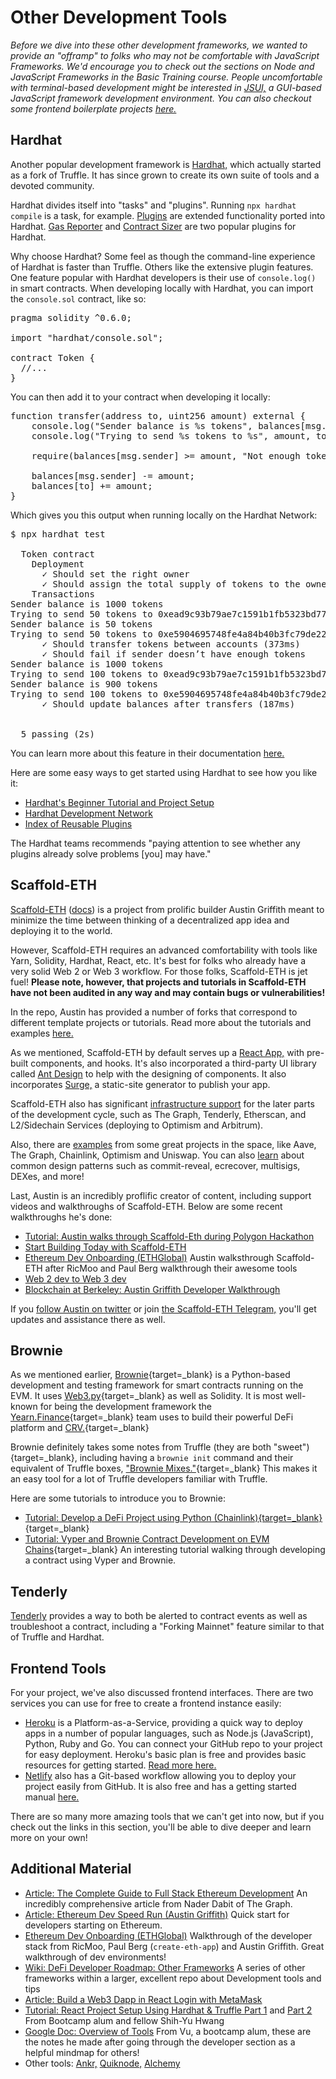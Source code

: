 # Other Development Tools
  
<i>Before we dive into these other development frameworks, we wanted to provide an "offramp" to folks who may not be comfortable with JavaScript Frameworks. We'd encourage you to check out the sections on Node and JavaScript Frameworks in the Basic Training course. People uncomfortable with terminal-based development might be interested in <a href="https://github.com/kitze/JSUI" target="_blank" rel="noopener noreferrer">JSUI,</a> a GUI-based JavaScript framework development environment. You can also checkout some frontend boilerplate projects <a href="https://www.smashingmagazine.com/2021/06/useful-frontend-boilerplates-starter-kits/" target="_blank" rel="noopener noreferrer">here.</a></i>

## Hardhat

Another popular development framework is <a href="https://hardhat.org/" target="_blank" rel="noopener noreferrer">Hardhat,</a> which actually started as a fork of Truffle. It has since grown to create its own suite of tools and a devoted community.

Hardhat divides itself into "tasks" and "plugins". Running `npx hardhat compile` is a task, for example. <a href="https://hardhat.org/plugins/" target="_blank" rel="noopener noreferrer">Plugins</a> are extended functionality ported into Hardhat. <a href="https://hardhat.org/plugins/hardhat-gas-reporter.html" target="_blank" rel="noopener noreferrer">Gas Reporter</a> and 
<a href="https://hardhat.org/plugins/hardhat-contract-sizer.html" target="_blank" rel="noopener noreferrer">Contract Sizer</a> are two popular plugins for Hardhat. 

Why choose Hardhat? Some feel as though the command-line experience of Hardhat is faster than Truffle. Others like the extensive plugin features. One feature popular with Hardhat developers is their use of <code>console.log()</code> in smart contracts. When developing locally with Hardhat, you can import the `console.sol` contract, like so:

<pre>
pragma solidity ^0.6.0;

import "hardhat/console.sol";

contract Token {
  //...
}</pre>

You can then add it to your contract when developing it locally:

<pre>
function transfer(address to, uint256 amount) external {
    console.log("Sender balance is %s tokens", balances[msg.sender]);
    console.log("Trying to send %s tokens to %s", amount, to);

    require(balances[msg.sender] >= amount, "Not enough tokens");

    balances[msg.sender] -= amount;
    balances[to] += amount;
}</pre>

Which gives you this output when running locally on the Hardhat Network:

<pre>
$ npx hardhat test

  Token contract
    Deployment
      ✓ Should set the right owner
      ✓ Should assign the total supply of tokens to the owner
    Transactions
Sender balance is 1000 tokens
Trying to send 50 tokens to 0xead9c93b79ae7c1591b1fb5323bd777e86e150d4
Sender balance is 50 tokens
Trying to send 50 tokens to 0xe5904695748fe4a84b40b3fc79de2277660bd1d3
      ✓ Should transfer tokens between accounts (373ms)
      ✓ Should fail if sender doesn’t have enough tokens
Sender balance is 1000 tokens
Trying to send 100 tokens to 0xead9c93b79ae7c1591b1fb5323bd777e86e150d4
Sender balance is 900 tokens
Trying to send 100 tokens to 0xe5904695748fe4a84b40b3fc79de2277660bd1d3
      ✓ Should update balances after transfers (187ms)


  5 passing (2s)</pre>

You can learn more about this feature in their documentation <a href="https://hardhat.org/hardhat-network/#console-log" target="_blank" rel="noopener noreferrer">here.</a>

Here are some easy ways to get started using Hardhat to see how you like it:
- <a href="https://hardhat.org/tutorial/" target="_blank" rel="noopener noreferrer">Hardhat's Beginner Tutorial and Project Setup</a>
- <a href="https://hardhat.org/hardhat-network/" target="_blank" rel="noopener noreferrer">Hardhat Development Network</a>
- <a href="https://hardhat.org/plugins/" target="_blank" rel="noopener noreferrer">Index of Reusable Plugins</a>

The Hardhat teams recommends "paying attention to see whether any plugins already solve problems [you] may have."

## Scaffold-ETH

<a href="https://github.com/austintgriffith/scaffold-eth" target="_blank" rel="noopener noreferrer">Scaffold-ETH</a> (<a href="https://docs.scaffoldeth.io/scaffold-eth/" target="_blank" rel="noopener noreferrer">docs</a>) is a project from prolific builder Austin Griffith meant to minimize the time between thinking of a decentralized app idea and deploying it to the world.

However, Scaffold-ETH requires an advanced comfortability with tools like Yarn, Solidity, Hardhat, React, etc. It's best for folks who already have a very solid Web 2 or Web 3 workflow. For those folks, Scaffold-ETH is jet fuel! <b>Please note, however, that projects and tutorials in Scaffold-ETH have not been audited in any way and may contain bugs or vulnerabilities!</b>

In the repo, Austin has provided a number of forks that correspond to different template projects or tutorials. Read more about the tutorials and examples <a href="https://docs.scaffoldeth.io/scaffold-eth/examples-and-tutorials/overview" target="_blank" rel="noopener noreferrer">here.</a>

As we mentioned, Scaffold-ETH by default serves up a <a href="https://docs.scaffoldeth.io/scaffold-eth/react-app-1/untitled" target="_blank" rel="noopener noreferrer">React App,</a> with pre-built components, and hooks. It's also incorporated a third-party UI library called <a href="https://ant.design/components/overview/" target="_blank" rel="noopener noreferrer">Ant Design</a> to help with the designing of components. It also incorporates <a href="https://surge.sh/" target="_blank" rel="noopener noreferrer">Surge,</a> a static-site generator to publish your app.

Scaffold-ETH also has significant <a href="https://docs.scaffoldeth.io/scaffold-eth/infraestructure/overview" target="_blank" rel="noopener noreferrer">infrastructure support</a> for the later parts of the development cycle, such as The Graph, Tenderly, Etherscan, and L2/Sidechain Services (deploying to Optimism and Arbitrum).

Also, there are <a href="https://docs.scaffoldeth.io/scaffold-eth/examples-and-tutorials/overview" target="_blank" rel="noopener noreferrer">examples</a> from some great projects in the space, like Aave, The Graph, Chainlink, Optimism and Uniswap. You can also <a href="https://github.com/austintgriffith/scaffold-eth#-buidl" target="_blank" rel="noopener noreferrer">learn</a> about common design patterns such as commit-reveal, ecrecover, multisigs, DEXes, and more!

Last, Austin is an incredibly proflific creator of content, including support videos and walkthroughs of Scaffold-ETH. Below are some recent walkthroughs he's done:

- <a href="https://www.youtube.com/watch?v=zxL9cPysEmQ" target="_blank" rel="noopener noreferrer">Tutorial: Austin walks through Scaffold-Eth during Polygon Hackathon</a>
- <a href="https://youtu.be/ShJZf5lsXiM" target="_blank" rel="noopener noreferrer">Start Building Today with Scaffold-ETH</a>
- <a href="https://youtu.be/ipFJeK0M5ks?t=89" target="_blank" rel="noopener noreferrer">Ethereum Dev Onboarding (ETHGlobal)</a> Austin walksthrough Scaffold-ETH after RicMoo and Paul Berg walkthrough their awesome tools
- <a href="https://youtu.be/mctO5EUx_wI" target="_blank" rel="noopener noreferrer">Web 2 dev to Web 3 dev</a>
- <a href="https://www.youtube.com/watch?v=TGlklzDmTyc" target="_blank" rel="noopener noreferrer">Blockchain at Berkeley: Austin Griffith Developer Walkthrough</a>

If you <a href="https://twitter.com/austingriffith" target="_blank" rel="noopener noreferrer">follow Austin on twitter</a> or join <a href="https://t.me/joinchat/KByvmRe5wkR-8F_zz6AjpA" target="_blank" rel="noopener noreferrer">the Scaffold-ETH Telegram,</a> you'll get updates and assistance there as well.

## Brownie

As we mentioned earlier, [Brownie](https://github.com/eth-brownie/brownie){target=_blank} is a Python-based development and testing framework for smart contracts running on the EVM. It uses [Web3.py](https://web3py.readthedocs.io/en/stable/){target=_blank} as well as Solidity. It is most well-known for being the development framework the [Yearn.Finance](https://yearn.finance){target=_blank} team uses to build their powerful DeFi platform and [CRV.](https://help.coinbase.com/en/coinbase/getting-started/crypto-education/curve-dao-token--crv-){target=_blank}

Brownie definitely takes some notes from Truffle (they are both "sweet"){target=_blank}, including having a `brownie init` command and their equivalent of Truffle boxes, ["Brownie Mixes."](https://github.com/brownie-mix){target=_blank} This makes it an easy tool for a lot of Truffle developers familiar with Truffle.

Here are some tutorials to introduce you to Brownie:

* [Tutorial: Develop a DeFi Project using Python (Chainlink){target=_blank}](https://blog.chain.link/develop-python-defi-project/){target=_blank}
* [Tutorial: Vyper and Brownie Contract Development on EVM Chains](https://medium.com/ethereum-classic/vyper-and-brownie-contract-development-on-evm-chains-85ba7fa2feef){target=_blank} An interesting tutorial walking through developing a contract using Vyper and Brownie.

## Tenderly

<a href="https://tenderly.co/pricing" target="_blank" rel="noopener noreferrer">Tenderly</a> provides a way to both be alerted to contract events as well as troubleshoot a contract, including a "Forking Mainnet" feature similar to that of Truffle and Hardhat.

## Frontend Tools

For your project, we've also discussed frontend interfaces. There are two services you can use for free to create a frontend instance easily:
- <a href="https://devcenter.heroku.com/start" target="_blank" rel="noopener noreferrer">Heroku</a> is a Platform-as-a-Service, providing a quick way to deploy apps in a number of popular languages, such as Node.js (JavaScript), Python, Ruby and Go.  You can connect your GitHub repo to your project for easy deployment. Heroku's basic plan is free and provides basic resources for getting started. <a href="https://www.heroku.com/free" target="_blank" rel="noopener noreferrer">Read more here.</a>
- <a href="https://www.netlify.com/" target="_blank" rel="noopener noreferrer">Netlify</a> also has a Git-based workflow allowing you to deploy your project easily from GitHub. It is also free and has a getting started manual <a href="https://docs.netlify.com/configure-builds/get-started/" target="_blank" rel="noopener noreferrer">here.</a>

There are so many more amazing tools that we can't get into now, but if you check out the links in this section, you'll be able to dive deeper and learn more on your own!

## Additional Material
- <a href="https://dev.to/dabit3/the-complete-guide-to-full-stack-ethereum-development-3j13" target="_blank" rel="noopener noreferrer">Article: The Complete Guide to Full Stack Ethereum Development</a> An incredibly comprehensive article from Nader Dabit of The Graph.
- <a href="https://medium.com/@austin_48503/%EF%B8%8Fethereum-dev-speed-run-bd72bcba6a4c?_branch_match_id=947827671682448762" target="_blank" rel="noopener noreferrer">Article: Ethereum Dev Speed Run (Austin Griffith)</a> Quick start for developers starting on Ethereum.
- <a href="https://youtu.be/ipFJeK0M5ks?t=89" target="_blank" rel="noopener noreferrer">Ethereum Dev Onboarding (ETHGlobal)</a> Walkthrough of the developer stack from RicMoo, Paul Berg (`create-eth-app`) and Austin Griffith. Great walkthrough of dev environments!
- <a href="https://github.com/OffcierCia/DeFi-Developer-Road-Map#frameworks" target="_blank" rel="noopener noreferrer">Wiki: DeFi Developer Roadmap: Other Frameworks</a> A series of other frameworks within a larger, excellent repo about Development tools and tips 
- <a href="https://dev.to/jacobedawson/build-a-web3-dapp-in-react-login-with-metamask-4chp" target="_blank" rel="noopener noreferrer">Article: Build a Web3 Dapp in React Login with MetaMask</a>
- <a href="https://medium.com/@shihyuhwang/react-project-setup-using-hardhat-truffle-part-1-20a596865e" target="_blank" rel="noopener noreferrer">Tutorial: React Project Setup Using Hardhat & Truffle Part 1</a> and <a href="https://medium.com/@shihyuhwang/react-project-setup-using-hardhat-truffle-part-2-2872f20bf7ca" target="_blank" rel="noopener noreferrer">Part 2</a> From Bootcamp alum and fellow Shih-Yu Hwang
- <a href="https://docs.google.com/presentation/d/1RKXn601FwD9ISPzf9YcGE2tp_B8bKXnInUqzkufJDwM/edit#slide=id.p1" target="_blank" rel="noopener noreferrer">Google Doc: Overview of Tools</a> From Vu, a bootcamp alum, these are the notes he made after going through the developer section as a helpful mindmap for others!
- Other tools: <a href="https://www.ankr.com/" target="_blank" rel="noopener noreferrer">Ankr,</a> <a href="https://www.quiknode.io/" target="_blank" rel="noopener noreferrer">Quiknode,</a> <a href="https://www.alchemyapi.io/" target="_blank" rel="noopener noreferrer">Alchemy</a>